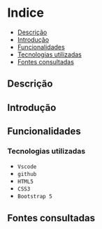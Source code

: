 # Indice

* [Descrição](#descri%C3%A7%C3%A3o)  
* [Introdução](#introdu%C3%A7%C3%A3o)  
* [Funcionalidades](#funcionalidades)  
* [Tecnologias utilizadas](#tecnologias-utilizadas)  
* [Fontes consultadas](#fontes-consultadas)

## Descrição

## Introdução

## Funcionalidades

### Tecnologias utilizadas


* ``Vscode`` 
* ``github`` 
* ``HTML5``
* ``CSS3``
* ``Bootstrap 5``

## Fontes consultadas

